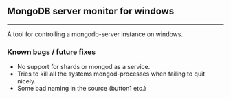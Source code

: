 ## MongoDB server monitor for windows
---

A tool for controlling a mongodb-server instance on windows.

### Known bugs / future fixes
 * No support for shards or mongod as a service.
 * Tries to kill all the systems mongod-processes when failing to quit nicely.
 * Some bad naming in the source (button1 etc.)